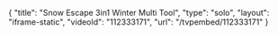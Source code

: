 {
    "title": "Snow Escape 3in1 Winter Multi Tool",
    "type": "solo",
    "layout": "iframe-static",
    "videoId": "112333171",
    "url": "\/tvpembed\/112333171"
}